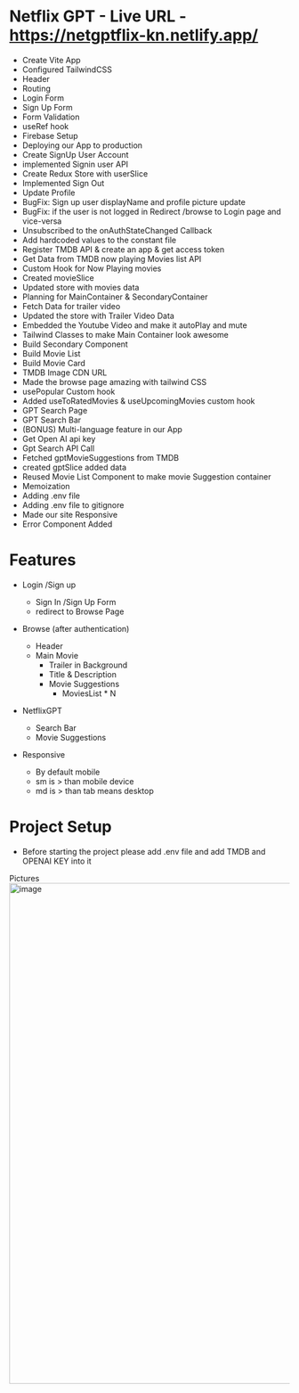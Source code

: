 # Netflix GPT - Live URL - https://netgptflix-kn.netlify.app/

- Create Vite App
- Configured TailwindCSS
- Header
- Routing
- Login Form
- Sign Up Form
- Form Validation
- useRef hook
- Firebase Setup
- Deploying our App to production
- Create SignUp User Account
- implemented Signin user API
- Create Redux Store with userSlice
- Implemented Sign Out
- Update Profile
- BugFix: Sign up user displayName and profile picture update
- BugFix: if the user is not logged in Redirect /browse to Login page and vice-versa
- Unsubscribed to the onAuthStateChanged Callback 
- Add hardcoded values to the constant file
- Register TMDB API & create an app & get access token
- Get Data from TMDB now playing Movies list API
- Custom Hook for Now Playing movies
- Created movieSlice
- Updated store with movies data
- Planning for MainContainer & SecondaryContainer
- Fetch Data for trailer video
- Updated the store with  Trailer Video Data
- Embedded the Youtube Video and make it autoPlay and mute
- Tailwind Classes to make Main Container look awesome
- Build Secondary Component
- Build Movie List
- Build Movie Card
- TMDB Image CDN URL
- Made the browse page amazing with tailwind CSS
- usePopular Custom hook
- Added useToRatedMovies & useUpcomingMovies custom hook
- GPT Search Page
- GPT Search Bar
- (BONUS) Multi-language feature in our App
- Get Open AI api key
- Gpt Search API Call
- Fetched gptMovieSuggestions from TMDB
- created gptSlice added data
- Reused Movie List Component to make movie Suggestion container
- Memoization
- Adding .env file
- Adding .env file to gitignore
- Made our site Responsive
- Error Component Added

# Features
- Login /Sign up
    - Sign In /Sign Up Form
    - redirect to Browse Page
- Browse (after authentication)
    - Header
    - Main Movie
        - Trailer in Background
        - Title & Description
        - Movie Suggestions
            - MoviesList * N
- NetflixGPT
    - Search Bar
    - Movie Suggestions


- Responsive
    - By default mobile
    - sm is > than mobile device
    - md is > than tab means desktop

# Project Setup
- Before starting the project please add .env file and add TMDB and OPENAI KEY into it

Pictures
<img width="1919" height="899" alt="image" src="https://github.com/user-attachments/assets/a416bcea-2793-4550-ab4a-1bb33f6b8807" />

